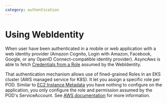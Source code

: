 ```yaml
---
category: authentication
---
```


# Using WebIdentity

When user have been authenticated in a mobile or web application with a web
identity provider (Amazon Cognito, Login with Amazon, Facebook, Google, or any
OpenID Connect-compatible identity provider). AsyncAws is able to fetch
[Credentials from a Role](https://docs.amazonaws.cn/en_us/IAM/latest/UserGuide/id_roles_create_for-idp_oidc.html)
assumed by the WebIdentity.

That authentication mechanism allows use of fined-grained Roles in an EKS
cluster (AWS managed service for K8S). It let you assign a specific role per
POD. Similar to [EC2 Instance Metadata](#using-ec2-instance-metadata) you
have nothing to configure on the application, you only configure the role and
permission assumed by the POD's ServiceAccount. See [AWS documentation](https://aws.amazon.com/blogs/opensource/introducing-fine-grained-iam-roles-service-accounts/)
for more information.

